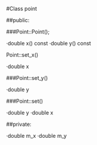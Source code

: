 #Class point

##public:

###Point::Point();

·double x() const
·double y() const

Point::set_x()

·double x

###Point::set_y()

·double y

###Point::set()

·double y
·double x

##private:

·double m_x
·double m_y
